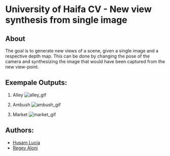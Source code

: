 # University of Haifa CV - New view synthesis from single image

## About
The goal is to generate new views of a scene, given a single image and a respective depth map. This can be done by changing the pose of the camera and synthesizing the image that would have been captured from the new view-point.

## Exempale Outputs:
1. Alley
![alley_gif](./outputs/alley_gif2.gif/?raw=true)

2. Ambush
![ambush_gif](./outputs/ambush_gif2.gif/?raw=true)

3. Market
![market_gif](./outputs/market_gif2.gif/?raw=true)

## Authors:
- [Husam Lucia](https://www.linkedin.com/in/husam-lucia-6841b51a3)
- [Regev Aloni](https://www.linkedin.com/in/aloniregev)

